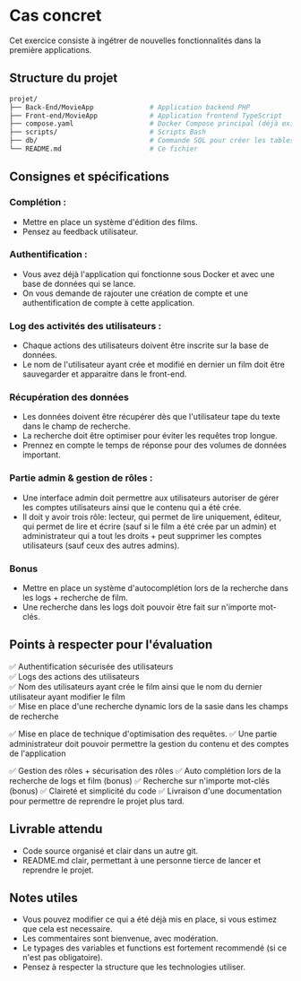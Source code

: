 # Cas concret

Cet exercice consiste à ingétrer de nouvelles fonctionnalités dans la première applications.

## Structure du projet

```bash
projet/
├── Back-End/MovieApp              # Application backend PHP
├── Front-end/MovieApp             # Application frontend TypeScript
├── compose.yaml                   # Docker Compose principal (déjà existant avec MySQL et ce que vous avez pu faire précédemment)
├── scripts/                       # Scripts Bash 
├── db/                            # Commande SQL pour créer les tables et insérer des données factice 
└── README.md                      # Ce fichier
```

## Consignes et spécifications

### Complétion :
- Mettre en place un système d'édition des films.
- Pensez au feedback utilisateur.

### Authentification :
- Vous avez déjà l'application qui fonctionne sous Docker et avec une base de données qui se lance.
- On vous demande de rajouter une création de compte et une authentification de compte à cette application.

### Log des activités des utilisateurs :
- Chaque actions des utilisateurs doivent être inscrite sur la base de données.
- Le nom de l'utilisateur ayant crée et modifié en dernier un film doit être sauvegarder et apparaitre dans le front-end.

### Récupération des données
- Les données doivent être récupérer dès que l'utilisateur tape du texte dans le champ de recherche.
- La recherche doit être optimiser pour éviter les requêtes trop longue.
- Prennez en compte le temps de réponse pour des volumes de données important.

### Partie admin & gestion de rôles :
- Une interface admin doit permettre aux utilisateurs autoriser de gérer les comptes utilisateurs ainsi que le contenu qui a été crée.
- Il doit y avoir trois rôle: lecteur, qui permet de lire uniquement, éditeur, qui permet de lire et écrire (sauf si le film a été crée par un admin) et administrateur qui a tout les droits + peut supprimer les comptes utilisateurs (sauf ceux des autres admins).

### Bonus
- Mettre en place un système d'autocomplétion lors de la recherche dans les logs + recherche de film. 
- Une recherche dans les logs doit pouvoir être fait sur n'importe mot-clés. 

## Points à respecter pour l'évaluation

✅ Authentification sécurisée des utilisateurs  
✅ Logs des actions des utilisateurs  
✅ Nom des utilisateurs ayant crée le film ainsi que le nom du dernier utilisateur ayant modifier le film  
✅ Mise en place d'une recherche dynamic lors de la sasie dans les champs de recherche

✅ Mise en place de technique d'optimisation des requêtes.
✅ Une partie administrateur doit pouvoir permettre la gestion du contenu et des comptes de l'application

✅ Gestion des rôles + sécurisation des rôles
✅ Auto complétion lors de la recherche de logs et film (bonus)
✅ Recherche sur n'importe mot-clés (bonus)
✅ Claireté et simplicité du code
✅ Livraison d'une documentation pour permettre de reprendre le projet plus tard.

## Livrable attendu

- Code source organisé et clair dans un autre git.
- README.md clair, permettant à une personne tierce de lancer et reprendre le projet.

## Notes utiles

- Vous pouvez modifier ce qui a été déjà mis en place, si vous estimez que cela est necessaire.
- Les commentaires sont bienvenue, avec modération.
- Le typages des variables et functions est fortement recommendé (si ce n'est pas obligatoire).
- Pensez à respecter la structure que les technologies utiliser.